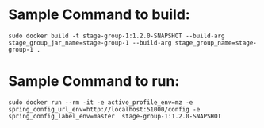 # Sample Command to build:
````
sudo docker build -t stage-group-1:1.2.0-SNAPSHOT --build-arg stage_group_jar_name=stage-group-1 --build-arg stage_group_name=stage-group-1 .
````

# Sample Command to run:
````
sudo docker run --rm -it -e active_profile_env=mz -e spring_config_url_env=http://localhost:51000/config -e spring_config_label_env=master  stage-group-1:1.2.0-SNAPSHOT
````